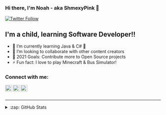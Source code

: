 ### Hi there, I'm Noah - aka ShmexyPink 👋

[![Twitter Follow](https://img.shields.io/twitter/follow/ShmexyPink?color=1DA1F2&logo=twitter&style=for-the-badge)](https://twitter.com/intent/follow?original_referer=https%3A%2F%2Fgithub.com%2FShmexyPink&screen_name=ShmexyPink)

## I'm a child, learning Software Developer!!

- 🌱 I’m currently learning Java & C# 🤣
- 👯 I’m looking to collaborate with other content creators
- 🥅 2021 Goals: Contribute more to Open Source projects
- ⚡ Fun fact: I love to play Minecraft & Bus Simulator!

### Connect with me:

[<img align="left" alt="codeSTACKr | YouTube" width="22px" src="https://cdn.jsdelivr.net/npm/simple-icons@v3/icons/youtube.svg" />][youtube]
[<img align="left" alt="codeSTACKr | Twitter" width="22px" src="https://cdn.jsdelivr.net/npm/simple-icons@v3/icons/twitter.svg" />][twitter]
[<img align="left" alt="codeSTACKr | Instagram" width="22px" src="https://cdn.jsdelivr.net/npm/simple-icons@v3/icons/instagram.svg" />][instagram]

<br />
<br />

---

<details>
  <summary>:zap: GitHub Stats</summary>

  ![ShmexyPink's GitHub stats](https://github-readme-stats.vercel.app/api?username=Shm3xyP1nk&show_icons=true&theme=radical)

</details>

[twitter]: https://twitter.com/ShmexyPink
[youtube]: https://youtube.com/channel/UCZBu0RZOTp0oUfGjjgJ-qWw
[instagram]: https://instagram.com/ShmexyPink
